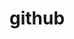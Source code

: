 ---
layout: socialmedia
title: github
username: CDESLAYR
url: https://github.com/CDESLAYR
icon: fa fa-github

---